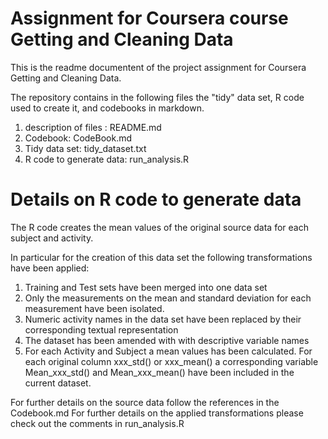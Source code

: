 Assignment for Coursera course Getting and Cleaning Data
==========================================================

This is the readme documentent of the project assignment for Coursera Getting and Cleaning Data.

The repository contains in the  following files the "tidy" data set, R code used to create it, and codebooks in markdown.

1. description of files : README.md
2. Codebook: CodeBook.md
3. Tidy data set: tidy_dataset.txt
4. R code to generate data: run_analysis.R


Details on R code to generate data
==================================
The R code creates the mean values of the original source data for each subject and activity.

In particular for the creation of this data set the following transformations have been applied:

1. Training and Test sets have been merged into one data set
2. Only the measurements on the mean and standard deviation for each measurement have been isolated.
3. Numeric activity names in the data set have been replaced by their corresponding textual representation
4. The dataset has been amended with with descriptive variable names
5. For each Activity and Subject a mean values has been calculated. For each original column xxx_std() or xxx_mean() a corresponding variable Mean_xxx_std() and Mean_xxx_mean() have been included in the current dataset.

For further details on the source data follow the references in the Codebook.md
For further details on the applied transformations please check out the comments in run_analysis.R